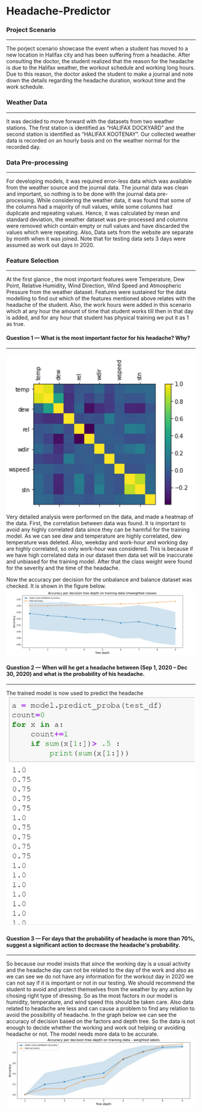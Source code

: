 # Headache-Predictor

### Project Scenario
-----
The porject scenario showcase the event when a student has moved to a new location in Halifax city and has been suffering from a headache. After consulting the doctor, the student realized that the reason for the headache is due to the Halifax weather, the workout schedule and working long hours. Due to this reason, the doctor asked the student to make a journal and note down the details regarding the headache duration, workout time and the work schedule.

### Weather Data
-----
It was decided to move forward with the datasets from two weather stations. The first station is identified as “HALIFAX DOCKYARD” and the second station is identified as “HALIFAX KOOTENAY”. Our collected weather data is recorded on an hourly basis and on the weather normal for the recorded day.

### Data Pre-processing
-----
For developing models, it was required error-less data which was available from the weather source and the journal data. The journal data was clean and important, so nothing is to be done with the journal data pre-processing. While considering the weather data, it was found that some of the columns had a majority of null values, while some columns had duplicate and repeating values. Hence, it was calculated by mean and standard deviation, the weather dataset was pre-processed and columns were removed which contain empty or null values and have discarded the values which were repeating. Also, Data sets from the website are separate by month when it was joined. Note that for testing data sets 3 days were assumed as work out days in 2020.

### Feature Selection
-----
At the first glance , the most important features were Temperature, Dew Point, Relative Humidity, Wind Direction, Wind Speed and Atmospheric Pressure from the weather dataset. Features were sustained for the data modelling to find out which of the features mentioned above relates with the headache of the student. Also, the work hours were added in this scenario which at any hour the amount of time that student works till then in that day is added, and for any hour that student has physical training we put it as 1 as true.

#### Question 1 — What is the most important factor for his headache? Why?
-----
![alt text](/images/1.png)  
Very detailed analysis were performed on the data, and made a heatmap of the data. First, the correlation between data was found. It is important to avoid any highly correlated data since they can be harmful for the training model. As we can see dew and temperature are highly correlated, dew temperature was deleted. Also, weekday and work-hour and working day are highly correlated, so only work-hour was considered. This is because if we have high correlated data in our dataset then data set will be inaccurate and unbiased for the training model. After that the class weight were found for the severity and the time of the headache.

Now the accuracy per decision for the unbalance and balance dataset was checked. It is shown in the figure below.
![alt text](/images/2.png)

#### Question 2 — When will he get a headache between (Sep 1, 2020 – Dec 30, 2020) and what is the probability of his headache.
-----
The trained model is now used to predict the headache
![alt text](/images/3.png)

#### Question 3 — For days that the probability of headache is more than 70%, suggest a significant action to decrease the headache's probability.
-----
So because our model insists that since the working day is a usual activity and the headache day can not be related to the day of the work and also as we can see we do not have any information for the workout day in 2020 we can not say if it is important or not in our testing. We should recommend the student to avoid and protect themselves from the weather by any action by chosing right type of dressing. So as the most factors in our model is humidity, temperature, and wind speed this should be taken care. Also data related to headache are less and can cause a problem to find any relation to avoid the possibility of headache. In the graph below we can see the accuracy of decision based on the factors and depth tree. So the data is not enough to decide whether the working and work out helping or avoiding headache or not. The model needs more data to be accurate.
![alt text](/images/4.png)
